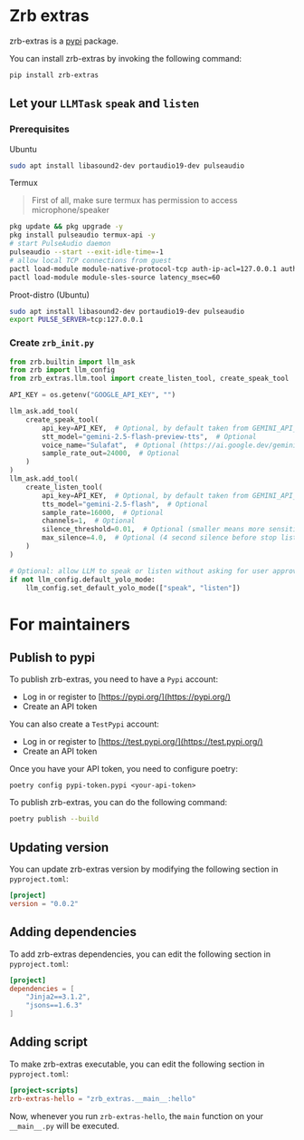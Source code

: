 # Zrb extras

zrb-extras is a [pypi](https://pypi.org) package.

You can install zrb-extras by invoking the following command:

```bash
pip install zrb-extras
```

## Let your `LLMTask` `speak` and `listen`

### Prerequisites

Ubuntu

```bash
sudo apt install libasound2-dev portaudio19-dev pulseaudio
```

Termux

> First of all, make sure termux has permission to access microphone/speaker

```bash
pkg update && pkg upgrade -y
pkg install pulseaudio termux-api -y
# start PulseAudio daemon
pulseaudio --start --exit-idle-time=-1
# allow local TCP connections from guest
pactl load-module module-native-protocol-tcp auth-ip-acl=127.0.0.1 auth-anonymous=1
pactl load-module module-sles-source latency_msec=60
```

Proot-distro (Ubuntu)

```bash
sudo apt install libasound2-dev portaudio19-dev pulseaudio
export PULSE_SERVER=tcp:127.0.0.1
```

### Create `zrb_init.py`

```python
from zrb.builtin import llm_ask
from zrb import llm_config
from zrb_extras.llm.tool import create_listen_tool, create_speak_tool

API_KEY = os.getenv("GOOGLE_API_KEY", "")

llm_ask.add_tool(
    create_speak_tool(
        api_key=API_KEY,  # Optional, by default taken from GEMINI_API_KEY or GOOOGLE_API_KEY
        stt_model="gemini-2.5-flash-preview-tts",  # Optional
        voice_name="Sulafat",  # Optional (https://ai.google.dev/gemini-api/docs/speech-generation#voices)
        sample_rate_out=24000,  # Optional
    )
)
llm_ask.add_tool(
    create_listen_tool(
        api_key=API_KEY,  # Optional, by default taken from GEMINI_API_KEY or GOOOGLE_API_KEY
        tts_model="gemini-2.5-flash",  # Optional
        sample_rate=16000,  # Optional
        channels=1,  # Optional
        silence_threshold=0.01,  # Optional (smaller means more sensitive)
        max_silence=4.0,  # Optional (4 second silence before stop listening)
    )
)

# Optional: allow LLM to speak or listen without asking for user approval
if not llm_config.default_yolo_mode:
    llm_config.set_default_yolo_mode(["speak", "listen"])
```


# For maintainers

## Publish to pypi

To publish zrb-extras, you need to have a `Pypi` account:

- Log in or register to [https://pypi.org/](https://pypi.org/)
- Create an API token

You can also create a `TestPypi` account:

- Log in or register to [https://test.pypi.org/](https://test.pypi.org/)
- Create an API token

Once you have your API token, you need to configure poetry:

```
poetry config pypi-token.pypi <your-api-token>
```

To publish zrb-extras, you can do the following command:

```bash
poetry publish --build
```

## Updating version

You can update zrb-extras version by modifying the following section in `pyproject.toml`:

```toml
[project]
version = "0.0.2"
```

## Adding dependencies

To add zrb-extras dependencies, you can edit the following section in `pyproject.toml`:

```toml
[project]
dependencies = [
    "Jinja2==3.1.2",
    "jsons==1.6.3"
]
```

## Adding script

To make zrb-extras executable, you can edit the following section in `pyproject.toml`:

```toml
[project-scripts]
zrb-extras-hello = "zrb_extras.__main__:hello"
```

Now, whenever you run `zrb-extras-hello`, the `main` function on your `__main__.py` will be executed.

